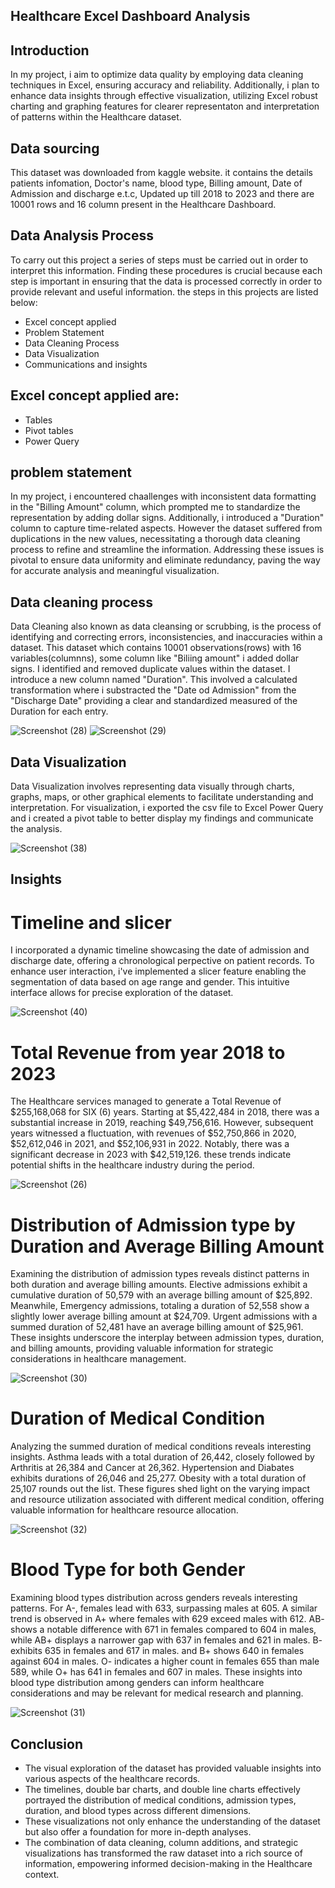 ## Healthcare Excel Dashboard Analysis
## Introduction
In my project, i aim to optimize data quality by employing data cleaning techniques in Excel, ensuring accuracy and reliability. Additionally, i plan to enhance data insights through effective visualization, utilizing Excel robust charting and graphing features for clearer representaton and interpretation of patterns within the Healthcare dataset.

## Data sourcing 
This dataset was downloaded from kaggle website. it contains the details patients infomation, Doctor's name, blood type, Billing amount, Date of Admission and discharge e.t.c, Updated up till 2018 to 2023 and there are 10001 rows and 16 column present in the Healthcare Dashboard.

## Data Analysis Process
To carry out this project a series of steps must be carried out in order to interpret this information. Finding these procedures is crucial because each step is important in ensuring that the data is processed correctly in order to provide relevant and useful information. the steps in this projects are listed below:

- Excel concept applied
- Problem Statement 
- Data Cleaning Process
- Data Visualization
- Communications and insights

## Excel concept applied are:

- Tables
- Pivot tables 
- Power Query

## problem statement
In my project, i encountered chaallenges with inconsistent data formatting in the "Billing Amount" column, which prompted me to standardize the representation by adding dollar signs.
Additionally, i introduced a "Duration" column to capture time-related aspects. However the dataset suffered from duplications in the new values, necessitating a thorough data cleaning process to refine and streamline the information.
Addressing these issues is pivotal to ensure data uniformity and eliminate redundancy, paving the way for accurate analysis and meaningful visualization.

## Data cleaning process
Data Cleaning also known as data cleansing or scrubbing, is the process of identifying and correcting errors, inconsistencies, and inaccuracies within a dataset. This dataset which contains 10001 observations(rows) with 16 variables(columnns), some column like "Biliing amount" i added dollar signs. I identified and removed duplicate values within the dataset. 
I introduce a new column named "Duration". This involved a calculated transformation where i substracted the "Date od Admission" from the "Discharge Date" providing a clear and standardized measured of the Duration for each entry.

![Screenshot (28)](https://github.com/olaanalyst/Healthcare_Excel_Dashboard_Analysis/assets/141564936/f03f86e0-70bc-4878-bd10-ca30f5753abb)
![Screenshot (29)](https://github.com/olaanalyst/Healthcare_Excel_Dashboard_Analysis/assets/141564936/1e75e590-30e8-4317-93ee-82386ab3b6da)

## Data Visualization
Data Visualization involves representing data visually through charts, graphs, maps, or other graphical elements to facilitate understanding and interpretation.
For visualization, i exported the csv file to Excel Power Query and i created a pivot table to better display my findings and communicate the analysis.

![Screenshot (38)](https://github.com/olaanalyst/Healthcare_Excel_Dashboard_Analysis/assets/141564936/573940c1-217f-469b-b47d-e94a2c68b30d)

## Insights
# Timeline and slicer
I incorporated a dynamic timeline showcasing the date of admission and discharge date, offering a chronological perpective on patient records.
To enhance user interaction, i've implemented a slicer feature enabling the segmentation of data based on age range and gender. This intuitive interface allows for precise exploration of the dataset. 

![Screenshot (40)](https://github.com/olaanalyst/Healthcare_Excel_Dashboard_Analysis/assets/141564936/cfd85f67-bea0-4c75-a6f8-2a4621fd8c70)


# Total Revenue from year 2018 to 2023
The Healthcare services managed to generate a Total Revenue of $255,168,068 for SIX (6) years. Starting at $5,422,484 in 2018, there was a substantial increase in 2019, reaching $49,756,616. However, subsequent years witnessed a fluctuation, with revenues of $52,750,866 in 2020, $52,612,046 in 2021, and $52,106,931 in 2022. Notably, there was a significant decrease in 2023 with $42,519,126. these trends indicate potential shifts in the healthcare industry during the period.

![Screenshot (26)](https://github.com/olaanalyst/Healthcare_Excel_Dashboard_Analysis/assets/141564936/8ec54771-8912-4b1c-bf57-bad29aa86bc7)

# Distribution of Admission type by Duration and Average Billing Amount
Examining the distribution of admission types reveals distinct patterns in both duration and average billing amounts. Elective admissions exhibit a cumulative duration of 50,579 with an average billing amount of $25,892. Meanwhile, Emergency admissions, totaling a duration of 52,558 show a slightly lower average billing amount at $24,709. Urgent admissions with a summed duration of 52,481 have an average billing amount of $25,961. These insights underscore the interplay between admission types, duration, and billing amounts, providing valuable information for strategic considerations in healthcare management.  

![Screenshot (30)](https://github.com/olaanalyst/Healthcare_Excel_Dashboard_Analysis/assets/141564936/9f2f8a8a-0c4c-4044-a22f-313734cdd56b)

# Duration of Medical Condition
Analyzing the summed duration of medical conditions reveals interesting insights. Asthma leads with a total duration of 26,442, closely followed by Arthritis at 26,384 and Cancer at 26,362. Hypertension and Diabates exhibits durations of 26,046 and 25,277. Obesity with a total duration of 25,107 rounds out the list. These figures shed light on the varying impact and resource utilization associated with different medical condition, offering valuable information for healthcare resource allocation.

![Screenshot (32)](https://github.com/olaanalyst/Healthcare_Excel_Dashboard_Analysis/assets/141564936/cf1a4214-e9aa-499d-953d-e37dc8011712)

# Blood Type for both Gender
Examining blood types distribution across genders reveals interesting patterns. For A-, females lead with 633, surpassing males at 605. A similar trend is observed in A+ where females with 629 exceed males with 612. AB- shows a notable difference with 671 in females compared to 604 in males, while AB+ displays a narrower gap with 637 in females and 621 in males. B- exhibits 635 in females and 617 in males. and B+ shows 640 in females against 604 in males. O- indicates a higher count in females 655 than male 589, while O+ has 641 in females and 607 in males. These insights into blood type distribution among genders can inform healthcare considerations and may be relevant for medical research and planning.

![Screenshot (31)](https://github.com/olaanalyst/Healthcare_Excel_Dashboard_Analysis/assets/141564936/adf3927b-cdc8-4493-91af-6b8081eb5b31)

## Conclusion
- The visual exploration of the dataset has provided valuable insights into various aspects of the healthcare records.
- The timelines, double bar charts, and double line charts effectively portrayed the distribution of medical conditions, admission types, duration, and blood types across different dimensions.
- These visualizations not only enhance the understanding of the dataset but also offer a foundation for more in-depth analyses.
- The combination of data cleaning, column additions, and strategic visualizations has transformed the raw dataset into a rich source of information, empowering informed decision-making in the Healthcare context.

